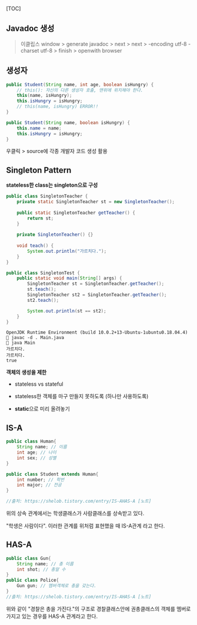 [TOC]

## Javadoc 생성

> 이클립스 
> window > generate javadoc > next > next > -encoding utf-8 -charset utf-8 > finish > openwith browser



## 생성자

```java
public Student(String name, int age, boolean isHungry) {
    // this(): 자신의 다른 생성자 호출, 맨위에 위치해야 한다.
    this(name, isHungry);
  	this.isHungry = isHungry;
    // this(name, isHungry) ERROR!!
} 

public Student(String name, boolean isHungry) {
    this.name = name;
    this.isHungry = isHungry;
}
```

우클릭 > source에 각종 개발자 코드 생성 활용



## Singleton Pattern

**stateless한 class는 singleton으로 구성**

```java
public class SingletonTeacher {
	private static SingletonTeacher st = new SingletonTeacher();
	
	public static SingletonTeacher getTeacher() {
		return st;
	}
	
	private SingletonTeacher() {}
	
	void teach() {
		System.out.println("가르치다.");
	}
}
```

```java
public class SingletonTest {
	public static void main(String[] args) {
		SingletonTeacher st = SingletonTeacher.getTeacher();
		st.teach();
		SingletonTeacher st2 = SingletonTeacher.getTeacher();
		st2.teach();

		System.out.println(st == st2);
	}
}
```

```
OpenJDK Runtime Environment (build 10.0.2+13-Ubuntu-1ubuntu0.18.04.4)
 javac -d . Main.java
 java Main
가르치다.
가르치다.
true
```

**객체의 생성을 제한**

- stateless vs stateful

- stateless한 객체를 마구 만들지 못하도록 (하나만 사용하도록)

- **static**으로 미리 올려놓기

  

## IS-A

```java
public class Human{
    String name; // 이름
    int age; // 나이
    int sex; // 성별
}

public class Student extends Human{
    int number; // 학번
    int major; // 전공
}

//출처: https://shelob.tistory.com/entry/IS-AHAS-A [노트]
```

위의 상속 관계에서는 학생클래스가 사람클래스를 상속받고 있다.

"학생은 사람이다". 이러한 관계를 위처럼 표현했을 때 IS-A관계 라고 한다.



## HAS-A

```java
public class Gun{
	String name; // 총 이름
	int shot; // 총알 수
}
public class Police{
	Gun gun; // 멤버객체로 총을 갖는다.
}
//출처: https://shelob.tistory.com/entry/IS-AHAS-A [노트]
```

  위와 같이 "경찰은 총을 가진다."의 구조로 경찰클래스안에 권총클래스의 객체를 멤버로 가지고 있는 경우를 HAS-A 관계라고 한다.

